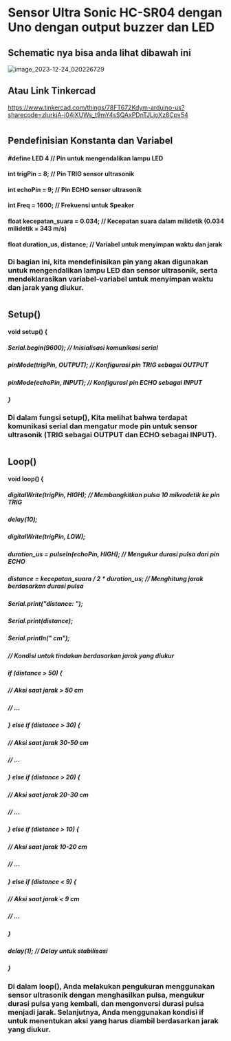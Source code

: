 # Sensor Ultra Sonic HC-SR04 dengan Uno dengan output buzzer dan LED 
## Schematic nya bisa anda lihat dibawah ini
![image_2023-12-24_020226729](https://github.com/Koreansy12/Indonesia-Arduino-Ultrasonic-LED-Buzzer-/assets/68386928/d28bdfb8-0c62-426c-9c45-8b353c3ba69e)

## Atau Link Tinkercad
https://www.tinkercad.com/things/78FT672Kdym-arduino-us?sharecode=zlurkjA-j04iXUWs_t9mY4sSQAxPDnTJLjoXz8Cpv54

#
 ## Pendefinisian Konstanta dan Variabel
#### #define LED 4 // Pin untuk mengendalikan lampu LED
#### int trigPin = 8;    // Pin TRIG sensor ultrasonik
#### int echoPin = 9;    // Pin ECHO sensor ultrasonik
#### int Freq = 1600;    // Frekuensi untuk Speaker
#### float kecepatan_suara  = 0.034; // Kecepatan suara dalam milidetik (0.034 milidetik = 343 m/s)
#### float duration_us, distance; // Variabel untuk menyimpan waktu dan jarak
### Di bagian ini, kita mendefinisikan pin yang akan digunakan untuk mengendalikan lampu LED dan sensor ultrasonik, serta mendeklarasikan variabel-variabel untuk menyimpan waktu dan jarak yang diukur.
#
## Setup()
#### void setup() {
#####   Serial.begin(9600); // Inisialisasi komunikasi serial
#####   pinMode(trigPin, OUTPUT); // Konfigurasi pin TRIG sebagai OUTPUT
#####   pinMode(echoPin, INPUT);  // Konfigurasi pin ECHO sebagai INPUT
##### }
### Di dalam fungsi setup(), Kita melihat bahwa terdapat komunikasi serial dan mengatur mode pin untuk sensor ultrasonik (TRIG sebagai OUTPUT dan ECHO sebagai INPUT).
#
## Loop()

#### void loop() {
  ##### digitalWrite(trigPin, HIGH); // Membangkitkan pulsa 10 mikrodetik ke pin TRIG
  #####  delay(10);
  #####  digitalWrite(trigPin, LOW);

 #####   duration_us = pulseIn(echoPin, HIGH); // Mengukur durasi pulsa dari pin ECHO
  #####  distance = kecepatan_suara / 2 * duration_us; // Menghitung jarak berdasarkan durasi pulsa

  #####  Serial.print("distance: ");
   ##### Serial.print(distance);
  #####  Serial.println(" cm");

  #####  // Kondisi untuk tindakan berdasarkan jarak yang diukur
  #####  if (distance > 50) {
   #####   // Aksi saat jarak > 50 cm
  #####    // ...
 #####   } else if (distance > 30) {
  #####    // Aksi saat jarak 30-50 cm
  #####    // ...
  #####  } else if (distance > 20) {
   #####   // Aksi saat jarak 20-30 cm
   #####   // ...
  #####  } else if (distance > 10) {
  #####    // Aksi saat jarak 10-20 cm
 #####     // ...
 #####   } else if (distance < 9) {
   #####   // Aksi saat jarak < 9 cm
   #####   // ...
  #####  }

  #####  delay(1); // Delay untuk stabilisasi
 ##### }
### Di dalam loop(), Anda melakukan pengukuran menggunakan sensor ultrasonik dengan menghasilkan pulsa, mengukur durasi pulsa yang kembali, dan mengonversi durasi pulsa menjadi jarak. Selanjutnya, Anda menggunakan kondisi if untuk menentukan aksi yang harus diambil berdasarkan jarak yang diukur.




